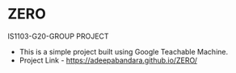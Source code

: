 # ZERO
IS1103-G20-GROUP PROJECT

- This is a simple project built using Google Teachable Machine.
- Project Link - https://adeepabandara.github.io/ZERO/
